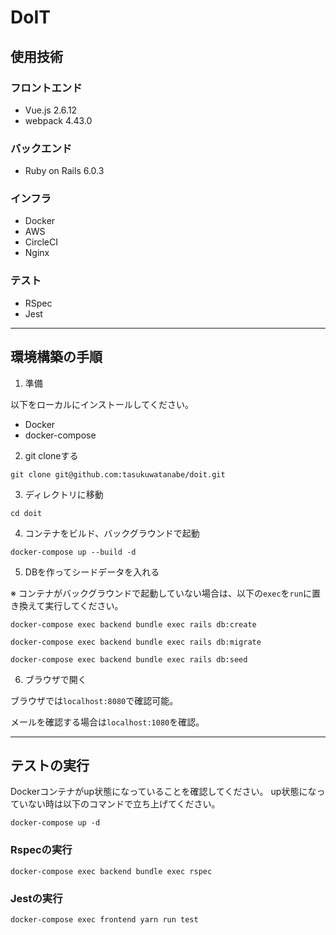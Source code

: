 # DoIT

## 使用技術

### フロントエンド
- Vue.js 2.6.12
- webpack 4.43.0

### バックエンド
- Ruby on Rails 6.0.3

### インフラ
- Docker
- AWS
- CircleCI
- Nginx

### テスト
- RSpec
- Jest

---

## 環境構築の手順

1. 準備

以下をローカルにインストールしてください。

- Docker
- docker-compose

2. git cloneする

```
git clone git@github.com:tasukuwatanabe/doit.git
```

3. ディレクトリに移動

```
cd doit
```

4. コンテナをビルド、バックグラウンドで起動

```
docker-compose up --build -d
```

5. DBを作ってシードデータを入れる

※ コンテナがバックグラウンドで起動していない場合は、以下の`exec`を`run`に置き換えて実行してください。

```
docker-compose exec backend bundle exec rails db:create
```
```
docker-compose exec backend bundle exec rails db:migrate
```
```
docker-compose exec backend bundle exec rails db:seed
```

6. ブラウザで開く

ブラウザでは`localhost:8080`で確認可能。

メールを確認する場合は`localhost:1080`を確認。

---

## テストの実行

Dockerコンテナがup状態になっていることを確認してください。
up状態になっていない時は以下のコマンドで立ち上げてください。

```
docker-compose up -d
```

### Rspecの実行

```
docker-compose exec backend bundle exec rspec
```

### Jestの実行

```
docker-compose exec frontend yarn run test
```